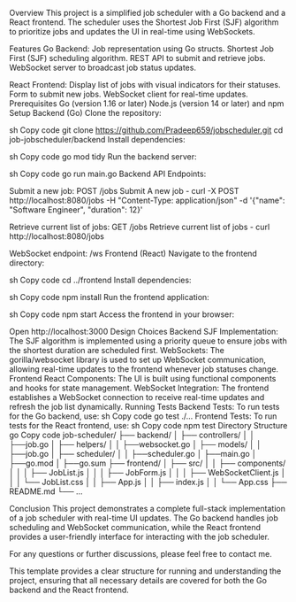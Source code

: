 Overview
This project is a simplified job scheduler with a Go backend and a React frontend. The scheduler uses the Shortest Job First (SJF) algorithm to prioritize jobs and updates the UI in real-time using WebSockets.

Features
Go Backend:
Job representation using Go structs.
Shortest Job First (SJF) scheduling algorithm.
REST API to submit and retrieve jobs.
WebSocket server to broadcast job status updates.

React Frontend:
Display list of jobs with visual indicators for their statuses.
Form to submit new jobs.
WebSocket client for real-time updates.
Prerequisites
Go (version 1.16 or later)
Node.js (version 14 or later) and npm
Setup
Backend (Go)
Clone the repository:

sh
Copy code
git clone https://github.com/Pradeep659/jobscheduler.git
cd job-jobscheduler/backend
Install dependencies:

sh
Copy code
go mod tidy
Run the backend server:

sh
Copy code
go run main.go
Backend API Endpoints:

Submit a new job: POST /jobs
Submit A new job - curl -X POST http://localhost:8080/jobs -H "Content-Type: application/json" -d '{"name": "Software Engineer", "duration": 12}'

Retrieve current list of jobs: GET /jobs
Retrieve current list of jobs - curl http://localhost:8080/jobs

WebSocket endpoint: /ws
Frontend (React)
Navigate to the frontend directory:


sh
Copy code
cd ../frontend
Install dependencies:

sh
Copy code
npm install
Run the frontend application:

sh
Copy code
npm start
Access the frontend in your browser:

Open http://localhost:3000
Design Choices
Backend
SJF Implementation: The SJF algorithm is implemented using a priority queue to ensure jobs with the shortest duration are scheduled first.
WebSockets: The gorilla/websocket library is used to set up WebSocket communication, allowing real-time updates to the frontend whenever job statuses change.
Frontend
React Components: The UI is built using functional components and hooks for state management.
WebSocket Integration: The frontend establishes a WebSocket connection to receive real-time updates and refresh the job list dynamically.
Running Tests
Backend Tests: To run tests for the Go backend, use:
sh
Copy code
go test ./...
Frontend Tests: To run tests for the React frontend, use:
sh
Copy code
npm test
Directory Structure
go
Copy code
job-scheduler/
├── backend/
│   ├── controllers/
│   │   ├──job.go
│   ├── helpers/
│   │   ├──websocket.go
│   ├── models/
│   │   ├──job.go
│   ├── scheduler/
│   │   ├──scheduler.go
│   ├──main.go
│   ├──go.mod
│   ├──go.sum
├── frontend/
│   ├── src/
│   │   ├── components/
│   │   │   ├── JobList.js
│   │   │   ├── JobForm.js
│   │   │   ├── WebSocketClient.js
│   │   │   └── JobList.css
│   │   ├── App.js
│   │   ├── index.js
│   │   └── App.css
├── README.md
└── ...

Conclusion
This project demonstrates a complete full-stack implementation of a job scheduler with real-time UI updates. The Go backend handles job scheduling and WebSocket communication, while the React frontend provides a user-friendly interface for interacting with the job scheduler.

For any questions or further discussions, please feel free to contact me.

This template provides a clear structure for running and understanding the project, ensuring that all necessary details are covered for both the Go backend and the React frontend.

